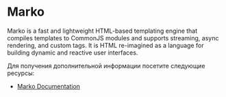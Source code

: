 # Marko

Marko is a fast and lightweight HTML-based templating engine that compiles templates to CommonJS modules and supports streaming, async rendering, and custom tags. It is HTML re-imagined as a language for building dynamic and reactive user interfaces.

Для получения дополнительной информации посетите следующие ресурсы:

- [Marko Documentation](https://markojs.com/docs/guides-overview/)
